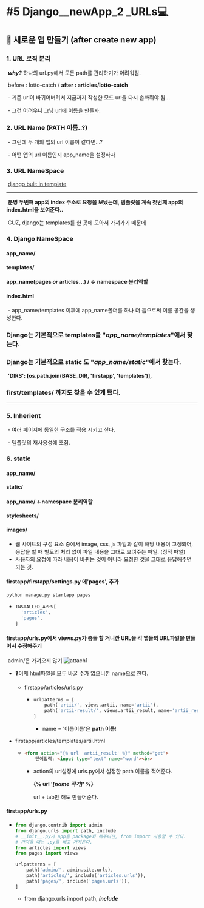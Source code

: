 # #5 Django__newApp_2 _URLs:computer:



## 🐝 새로운 앱 만들기 (after create new app)

### 	1. URL 로직 분리

​		***why?*** 하나의 url.py에서 모든 path를 관리하기가 어려워짐.

​		before : lotto-catch / **after : articles/lotto-catch**

​		- 기존 url이 바뀌어버려서 지금까지 작성한 모드 url을 다시 손봐줘야 됨...

​		- 그건 어려우니 그냥 url에 이름을 만들자.

### 	

### 	2. URL Name (PATH 이름..?)

​			- 그런데 두 개의 앱의 url 이름이 같다면...?

​			- 어떤 앱의 url  이름인지 app_name을 설정하자

### 	

### 	3. URL NameSpace

​			[django bulit in template](https://docs.djangoproject.com/en/3.0/ref/templates/builtins/)





<hr>

​	 **분명 두번째 app의 index 주소로 요청을 보냈는데, 템플릿을 계속 첫번째 app의 index.html을 보여준다..**

​	CUZ, django는 templates를 한 곳에 모아서 가져가기 때문에

### 	4. Django NameSpace

#### 			app_name/

####  					templates/

#### 							app_name(pages *or* articles...) / <- namespace 분리역할

#### 									index.html

​		- app_name/templates 이후에 app_name폴더를 하나 더 둠으로써 이름 공간을 생성한다.

### 	Django는 기본적으로 templates를 "*app_name/templates*"에서 찾는다.

### 	Django는 기본적으로 static 도 "*app_name/static*"에서 찾는다.

​		**'DIRS': [os.path.join(BASE_DIR, 'firstapp', 'templates')],**

### 	first/templates/ 까지도 찾을 수 있게 됐다.





<hr>

### 		5. Inherient 

​		- 여러 페이지에 동일한 구조를 적용 시키고 싶다.

​		- 템플릿의 재사용성에 초점.

### 	



### 	6. static

#### 		app_name/

#### 			static/

#### 				app_name/ <-namespace 분리역할

#### 					stylesheets/

#### 					images/

* 웹 사이트의 구성 요소 중에서 image, css, js 파일과 같이 해당 내용이 고정되어, 응답을 할 때 별도의 처리 없이 파일 내용을 그대로 보여주는 파일. (정적 파일)
* 사용자의 요청에 따라 내용이 바뀌는 것이 아니라 요청한 것을 그대로 응답해주면 되는 것.









####  firstapp/firstapp/settings.py 에'pages', 추가

```
python manage.py startapp pages
```

* ```python
  INSTALLED_APPS[
    'articles',
    'pages',
  ]
  ```









#### firstapp/urls.py에서 views.py가 충돌 할 거니깐 URL을 각 앱들의 URL파일을 만들어서 수정해주기

​	admin/은 가져오지 않기	![attach1](https://user-images.githubusercontent.com/58539681/84569923-fabb5e00-adc4-11ea-8485-04e60eabf4a7.png)


  * ❓이제 html파일을 모두 바꿀 수가 없으니깐 name으로 한다.

    * firstapp/articles/urls.py

      * ```python
        urlpatterns = [
            path('artii/', views.artii, name='artii'),
            path('artii-result/', views.artii_result, name='artii_result'),
        ]
        ```

        * name = '이름이름'은 **path 이름**!



* firstapp/articles/templates/artii.html

  * ```html
    <form action="{% url 'artii_result' %}" method="get">
        단어입력: <input type="text" name="word"><br>
    ```

    * action의 url설정에  urls.py에서 설정한 path 이름을 적어준다. 

      **{% url '*[name 적기]*' %}**

      url + tab만 해도 만들어준다.





 #### firstapp/urls.py

* ```python
  from django.contrib import admin
  from django.urls import path, include
  # __init__.py가 app을 package화 해주니깐, from import 사용할 수 있다.
  # 가져올 때는 .py를 빼고 가져온다.
  from articles import views 
  from pages import views 
  
  urlpatterns = [
      path('admin/', admin.site.urls),
      path('articles/', include('articles.urls')),
      path('pages/', include('pages.urls')),
  ]
  ```

  * from django.urls import path, ***include***


